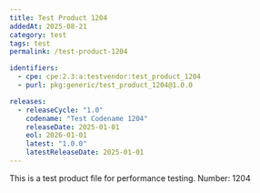 ```yaml
---
title: Test Product 1204
addedAt: 2025-08-21
category: test
tags: test
permalink: /test-product-1204

identifiers:
  - cpe: cpe:2.3:a:testvendor:test_product_1204
  - purl: pkg:generic/test_product_1204@1.0.0

releases:
  - releaseCycle: "1.0"
    codename: "Test Codename 1204"
    releaseDate: 2025-01-01
    eol: 2026-01-01
    latest: "1.0.0"
    latestReleaseDate: 2025-01-01
---
```


This is a test product file for performance testing. Number: 1204
